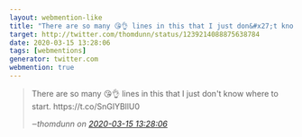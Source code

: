 ```yaml
---
layout: webmention-like
title: "There are so many 😘👌 lines in this that I just don&#x27;t know where to start. https://t.co/SnGlYBllU0"
target: http://twitter.com/thomdunn/status/1239214088875638784
date: 2020-03-15 13:28:06
tags: [webmentions]
generator: twitter.com
webmention: true
---
```




<blockquote class="external-citation">
  <p>
    There are so many 😘👌 lines in this that I just don&#x27;t know where to start. https://t.co/SnGlYBllU0
  </p>
  <cite>‒<span class="p-author p-name">thomdunn</span>
    on
    <a href="http://twitter.com/thomdunn/status/1239214088875638784" rel="external nofollow" target="_blank">2020-03-15 13:28:06</a>
  </cite>
</blockquote>



